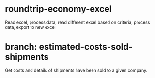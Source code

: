 # roundtrip-economy-excel
Read excel, process data, read different excel based on criteria, process data, export to new excel

# branch: estimated-costs-sold-shipments
Get costs and details of shipments have been sold to a given company.